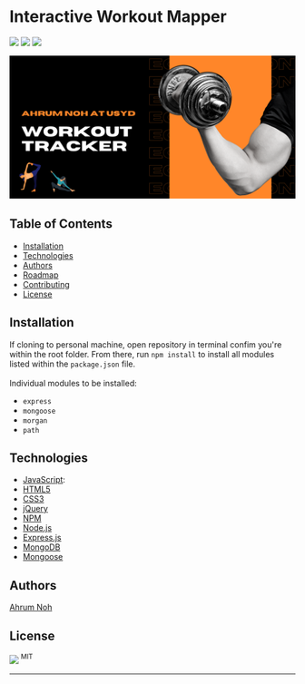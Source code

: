 # Interactive Workout Mapper
<p><img src="https://img.shields.io/badge/JavaScript-56.6%25-blue?style=flat&logo=javascript"> <img src="https://img.shields.io/badge/CSS3-24.1%25-blue?style=flat&logo=css3"> <img src="https://img.shields.io/badge/HTML5-19.3%25-blue?style=flat&logo=html5"> </p>


![Workout Tracker](https://github.com/ahrumnoh/workout-tracker/blob/main/assets/image/workout%20tracker.png?raw=true)
  
 

  ## Table of Contents
  * [Installation](#installation)
  * [Technologies](#technologies)
  * [Authors](#authors)
  * [Roadmap](#roadmap)
  * [Contributing](#contributing)
  * [License](#license)
  
  ## Installation
  If cloning to personal machine, open repository in terminal confim you're within the root folder. From there, run ```npm install``` to install all modules listed within the ```package.json``` file.<br>
  <br>
  Individual modules to be installed:<br>
  * ```express```<br>
  * ```mongoose```<br>
  * ```morgan```<br>
  * ```path```<br>
  
  ## Technologies
  * <a href="www.javascript.com" target="_blank">JavaScript</a>:
  * <a href="https://developer.mozilla.org/en-US/docs/Web/Guide/HTML/HTML5" target="_blank">HTML5</a>
  * <a href="http://www.css3.info/" target="_blank">CSS3</a>
  * <a href="www.jquery.com" target="_blank">jQuery</a>
  * <a href="www.npmjs.com" target="_blank">NPM</a>
  * <a href="https://nodejs.org/en/" target="_blank">Node.js</a>
  * <a href="https://expressjs.com/" target="_blank">Express.js</a>
  * <a href="https://www.mongodb.com/" target="_blank">MongoDB</a>
  * <a href="https://mongoosejs.com/" target="_blank">Mongoose</a>

  
  ## Authors
  <a href="www.https://github.com/ahrumnoh" target="_blank">Ahrum Noh</a>
  

  ## License
  
  <sub><img width="25px" src="https://user-images.githubusercontent.com/69367907/110377669-ae830e80-8022-11eb-8b8e-483f4ac522df.png"></sub> <sup>MIT</sup>
  
  ---
  
